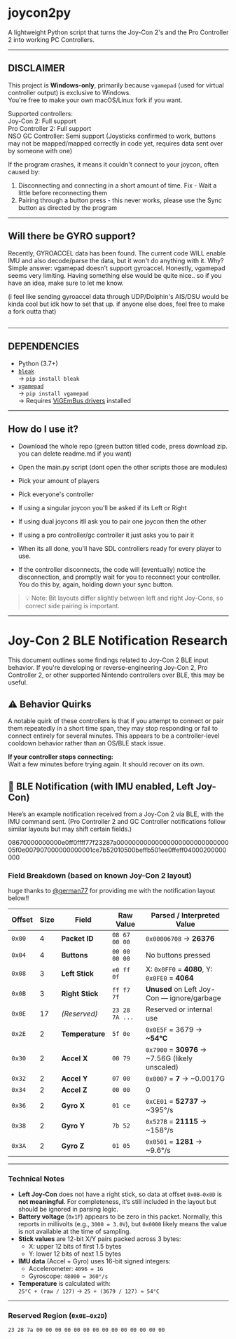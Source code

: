 # joycon2py

A lightweight Python script that turns the Joy-Con 2's and the Pro Controller 2 into working PC Controllers.

---

## DISCLAIMER

This project is **Windows-only**, primarily because `vgamepad` (used for virtual controller output) is exclusive to Windows.  
You're free to make your own macOS/Linux fork if you want.

Supported controllers:  
Joy-Con 2: Full support  
Pro Controller 2: Full support  
NSO GC Controller: Semi support (Joysticks confirmed to work, buttons may not be mapped/mapped correctly in code yet, requires data sent over by someone with one)  

If the program crashes, it means it couldn't connect to your joycon, often caused by:  
1. Disconnecting and connecting in a short amount of time. Fix - Wait a little before reconnecting them
2. Pairing through a button press - this never works, please use the Sync button as directed by the program

---

## Will there be GYRO support?

Recently, GYROACCEL data has been found. The current code WILL enable IMU and also decode/parse the data, but it won't do anything with it. Why?  
Simple answer: vgamepad doesn't support gyroaccel. Honestly, vgamepad seems very limiting. Having something else would be quite nice.. so if you have an idea, make sure to let me know.

(i feel like sending gyroaccel data through UDP/Dolphin's AIS/DSU would be kinda cool but idk how to set that up. if anyone else does, feel free to make a fork outta that)

##
---

## DEPENDENCIES

- Python (3.7+)
- [`bleak`](https://github.com/hbldh/bleak)  
  → `pip install bleak`  
- [`vgamepad`](https://github.com/yannbouteiller/vgamepad)  
  → `pip install vgamepad`  
  → Requires [ViGEmBus drivers](https://github.com/ViGEm/ViGEmBus/releases/latest) installed

---

## How do I use it?
- Download the whole repo (green button titled code, press download zip. you can delete readme.md if you want)
- Open the main.py script (dont open the other scripts those are modules)
- Pick your amount of players
- Pick everyone's controller
- If using a singular joycon you'll be asked if its Left or Right
- If using dual joycons itll ask you to pair one joycon then the other
- If using a pro controller/gc controller it just asks you to pair it
- When its all done, you'll have SDL controllers ready for every player to use.

- If the controller disconnects, the code will (eventually) notice the disconnection, and promptly wait for you to reconnect your controller. You do this by, again, holding down your sync button.

> 💡 Note: Bit layouts differ slightly between left and right Joy-Cons, so correct side pairing is important.
> 
---

# Joy-Con 2 BLE Notification Research

This document outlines some findings related to Joy-Con 2 BLE input behavior. If you're developing or reverse-engineering Joy-Con 2, Pro Controller 2, or other supported Nintendo controllers over BLE, this may be useful.

## ⚠️ Behavior Quirks

A notable quirk of these controllers is that if you attempt to connect or pair them repeatedly in a short time span, they may stop responding or fail to connect entirely for several minutes. This appears to be a controller-level cooldown behavior rather than an OS/BLE stack issue.

**If your controller stops connecting:**  
Wait a few minutes before trying again. It should recover on its own.

## 🔔 BLE Notification (with IMU enabled, Left Joy-Con)

Here’s an example notification received from a Joy-Con 2 via BLE, with the IMU command sent. (Pro Controller 2 and GC Controller notifications follow similar layouts but may shift certain fields.)

08670000000000e0ff0ffff77f23287a0000000000000000000000000000005f0e007907000000000001ce7b52010500beffb501ee0ffeff04000200000000


### Field Breakdown (based on known Joy-Con 2 layout)
huge thanks to [@german77](https://github.com/german77) for providing me with the notification layout below!!

| Offset | Size | Field              | Raw Value     | Parsed / Interpreted Value                    |
|--------|------|--------------------|----------------|-----------------------------------------------|
| `0x00` | 4    | **Packet ID**      | `08 67 00 00`  | `0x00006708` → **26376**                      |
| `0x04` | 4    | **Buttons**        | `00 00 00 00`  | No buttons pressed                            |
| `0x08` | 3    | **Left Stick**     | `e0 ff 0f`     | X: `0x0FF0` = **4080**, Y: `0x0FE0` = **4064** |
| `0x0B` | 3    | **Right Stick**    | `ff f7 7f`     | **Unused** on Left Joy-Con — ignore/garbage   |
| `0x0E` | 17   | *(Reserved)*       | `23 28 7A ...` | Reserved or internal use                      |
| `0x2E` | 2    | **Temperature**    | `5f 0e`        | `0x0E5F` = 3679 → **~54°C**                   |
| `0x30` | 2    | **Accel X**        | `00 79`        | `0x7900` = **30976** → ~7.56G (likely unscaled) |
| `0x32` | 2    | **Accel Y**        | `07 00`        | `0x0007` = **7** → ~0.0017G                    |
| `0x34` | 2    | **Accel Z**        | `00 00`        | 0                                              |
| `0x36` | 2    | **Gyro X**         | `01 ce`        | `0xCE01` = **52737** → ~395°/s                 |
| `0x38` | 2    | **Gyro Y**         | `7b 52`        | `0x527B` = **21115** → ~158°/s                 |
| `0x3A` | 2    | **Gyro Z**         | `01 05`        | `0x0501` = **1281** → ~9.6°/s                  |

---

###  Technical Notes

- **Left Joy-Con** does not have a right stick, so data at offset `0x0B–0x0D` is **not meaningful**. For completeness, it’s still included in the layout but should be ignored in parsing logic.
- **Battery voltage** (`0x1F`) appears to be zero in this packet. Normally, this reports in millivolts (e.g., `3000 = 3.0V`), but `0x0000` likely means the value is not available at the time of sampling.
- **Stick values** are 12-bit X/Y pairs packed across 3 bytes:
  - X: upper 12 bits of first 1.5 bytes
  - Y: lower 12 bits of next 1.5 bytes
- **IMU data** (Accel + Gyro) uses 16-bit signed integers:
  - Accelerometer: `4096 = 1G`
  - Gyroscope: `48000 = 360°/s`
- **Temperature** is calculated with:  
  `25°C + (raw / 127)` → `25 + (3679 / 127) ≈ 54°C`

---

###  Reserved Region (`0x0E–0x2D`)

```hex
23 28 7a 00 00 00 00 00 00 00 00 00 00 00 00 00 00
